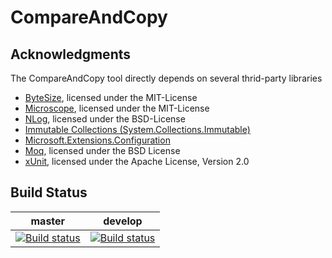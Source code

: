 CompareAndCopy
=============

Acknowledgments
---------------

The CompareAndCopy tool directly depends on several thrid-party libraries

- [ByteSize](https://github.com/omar/ByteSize), licensed under the MIT-License
- [Microscope](http://github.com/clotheshorse/microscope), licensed under the MIT-License
- [NLog](http://nlog-project.org/), licensed under the BSD-License
- [Immutable Collections (System.Collections.Immutable)](https://www.microsoft.com/net)
- [Microsoft.Extensions.Configuration](https://www.nuget.org/packages/Microsoft.Extensions.Configuration)
- [Moq](https://github.com/Moq/moq4), licensed under the BSD License
- [xUnit](https://xunit.github.io/), licensed under the Apache License, Version 2.0



Build Status
-------------

|**master**|**develop**|
|:--:|:--:|
|[![Build status](https://ci.appveyor.com/api/projects/status/9hxfmn83ufuwfruf/branch/master?svg=true)](https://ci.appveyor.com/project/ap0llo/compare-and-copy/branch/master)|[![Build status](https://ci.appveyor.com/api/projects/status/9hxfmn83ufuwfruf/branch/develop?svg=true)](https://ci.appveyor.com/project/ap0llo/compare-and-copy/branch/develop)|

